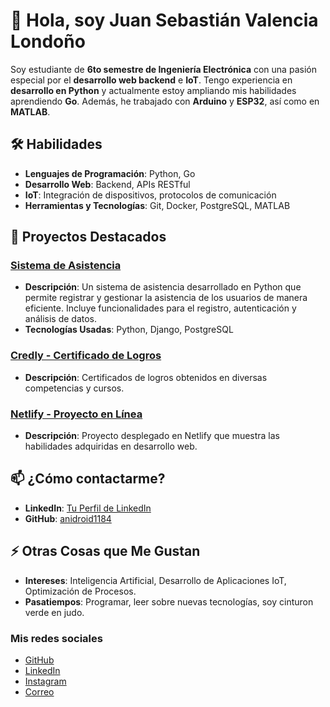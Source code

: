 # 👋 Hola, soy Juan Sebastián Valencia Londoño

Soy estudiante de **6to semestre de Ingeniería Electrónica** con una pasión especial por el **desarrollo web backend** e **IoT**. Tengo experiencia en **desarrollo en Python** y actualmente estoy ampliando mis habilidades aprendiendo **Go**. Además, he trabajado con **Arduino** y **ESP32**, así como en **MATLAB**.

## 🛠 Habilidades

- **Lenguajes de Programación**: Python, Go
- **Desarrollo Web**: Backend, APIs RESTful
- **IoT**: Integración de dispositivos, protocolos de comunicación
- **Herramientas y Tecnologías**: Git, Docker, PostgreSQL, MATLAB

## 🌱 Proyectos Destacados

### [Sistema de Asistencia](https://github.com/anidroid1184/attendance-system) 
- **Descripción**: Un sistema de asistencia desarrollado en Python que permite registrar y gestionar la asistencia de los usuarios de manera eficiente. Incluye funcionalidades para el registro, autenticación y análisis de datos.
- **Tecnologías Usadas**: Python, Django, PostgreSQL

### [Credly - Certificado de Logros](https://www.credly.com/earner/earned)
- **Descripción**: Certificados de logros obtenidos en diversas competencias y cursos.

### [Netlify - Proyecto en Línea](https://app.netlify.com/teams/anidroid1184/overview)
- **Descripción**: Proyecto desplegado en Netlify que muestra las habilidades adquiridas en desarrollo web.

## 📫 ¿Cómo contactarme?

- **LinkedIn**: [Tu Perfil de LinkedIn](https://www.linkedin.com/in/juan-sebastian-valencia-londo%C3%B1o-b085522b5/)
- **GitHub**: [anidroid1184](https://github.com/anidroid1184)

## ⚡ Otras Cosas que Me Gustan

- **Intereses**: Inteligencia Artificial, Desarrollo de Aplicaciones IoT, Optimización de Procesos.
- **Pasatiempos**: Programar, leer sobre nuevas tecnologías, soy cinturon verde en judo.

<div>
    <h3>Mis redes sociales</h3>
    <ul>
        <li><a href="https://github.com/anidroid1184">GitHub</a></li>
        <li><a href="https://linkedin.com/in/TuUsuario">LinkedIn</a></li>
        <li><a href="">Instagram</a></li>
        <li><a href="">Correo</a></li>
    </ul>
</div>
